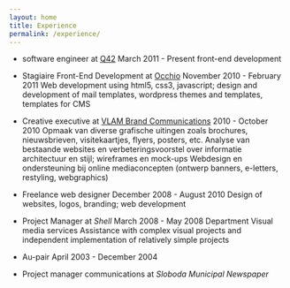 ```yaml
---
layout: home
title: Experience
permalink: /experience/
---
```


* software engineer at [Q42](//q42.com)
March 2011 - Present
front-end development

* Stagiaire Front-End Development at [Occhio](//occhio.nl)
November 2010 - February 2011
Web development using html5, css3, javascript; design and development of mail templates, wordpress themes and templates, templates for CMS

* Creative executive at [VLAM Brand Communications](vlam.nl)
2010 - October 2010
Opmaak van diverse grafische uitingen zoals brochures, nieuwsbrieven, visitekaartjes, flyers, posters, etc. Analyse van bestaande websites en verbeteringsvoorstel over informatie architectuur en stijl; wireframes en mock-ups
Webdesign en ondersteuning bij online mediaconcepten (ontwerp banners, e-letters, restyling, webgraphics)

* Freelance web designer
December 2008 - August 2010
Design of websites, logos, branding; web development

* Project Manager at _Shell_
March 2008 - May 2008
Department Visual media services
Assistance with complex visual projects and independent implementation of relatively simple projects

* Au-pair
April 2003 - December 2004

* Project manager communications at _Sloboda Municipal Newspaper_
